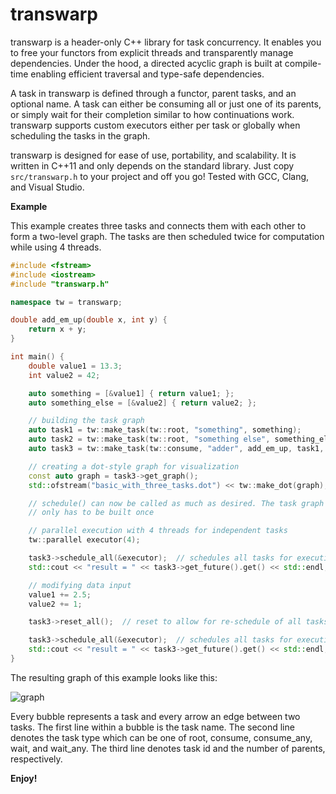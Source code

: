 # transwarp

transwarp is a header-only C++ library for task concurrency. It enables you to free
your functors from explicit threads and transparently manage dependencies.
Under the hood, a directed acyclic graph is built at compile-time enabling efficient 
traversal and type-safe dependencies.

A task in transwarp is defined through a functor, parent tasks, and an optional name. 
A task can either be consuming all or just one of its parents, or simply wait for their 
completion similar to how continuations work. transwarp supports custom executors 
either per task or globally when scheduling the tasks in the graph.

transwarp is designed for ease of use, portability, and scalability. It is written in 
C++11 and only depends on the standard library. Just copy `src/transwarp.h` 
to your project and off you go! Tested with GCC, Clang, and Visual Studio.

**Example**

This example creates three tasks and connects them with each other to form
a two-level graph. The tasks are then scheduled twice for computation 
while using 4 threads.
```cpp
#include <fstream>
#include <iostream>
#include "transwarp.h"

namespace tw = transwarp;

double add_em_up(double x, int y) {
    return x + y;
}

int main() {
    double value1 = 13.3;
    int value2 = 42;

    auto something = [&value1] { return value1; };
    auto something_else = [&value2] { return value2; };

    // building the task graph
    auto task1 = tw::make_task(tw::root, "something", something);
    auto task2 = tw::make_task(tw::root, "something else", something_else);
    auto task3 = tw::make_task(tw::consume, "adder", add_em_up, task1, task2);

    // creating a dot-style graph for visualization
    const auto graph = task3->get_graph();
    std::ofstream("basic_with_three_tasks.dot") << tw::make_dot(graph);

    // schedule() can now be called as much as desired. The task graph
    // only has to be built once

    // parallel execution with 4 threads for independent tasks
    tw::parallel executor(4);

    task3->schedule_all(&executor);  // schedules all tasks for execution, assigning a future to each task
    std::cout << "result = " << task3->get_future().get() << std::endl;  // result = 55.3

    // modifying data input
    value1 += 2.5;
    value2 += 1;

    task3->reset_all();  // reset to allow for re-schedule of all tasks

    task3->schedule_all(&executor);  // schedules all tasks for execution, assigning new futures
    std::cout << "result = " << task3->get_future().get() << std::endl;  // result = 58.8
}
```

The resulting graph of this example looks like this:

![graph](https://raw.githubusercontent.com/bloomen/transwarp/master/examples/basic_with_three_tasks.png)

Every bubble represents a task and every arrow an edge between two tasks. 
The first line within a bubble is the task name. The second line denotes the task
type which can be one of root, consume, consume_any, wait, and wait_any. 
The third line denotes task id and the number of parents, respectively. 

**Enjoy!**
